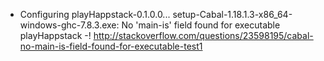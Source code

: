 - Configuring playHappstack-0.1.0.0...
  setup-Cabal-1.18.1.3-x86_64-windows-ghc-7.8.3.exe: No 'main-is' field found
  for executable playHappstack
 -! http://stackoverflow.com/questions/23598195/cabal-no-main-is-field-found-for-executable-test1
